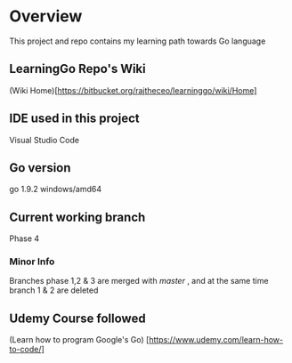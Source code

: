 # Overview

This project and repo contains my learning path towards Go language

## LearningGo Repo's Wiki

(Wiki Home)[https://bitbucket.org/rajtheceo/learninggo/wiki/Home]

## IDE used in this project

Visual Studio Code

## Go version

go 1.9.2 windows/amd64

## Current working branch

Phase 4

### Minor Info

Branches phase 1,2 & 3 are merged with *master* , and at the same time branch 1 & 2 are deleted

## Udemy Course followed

(Learn how to program Google's Go) [https://www.udemy.com/learn-how-to-code/]